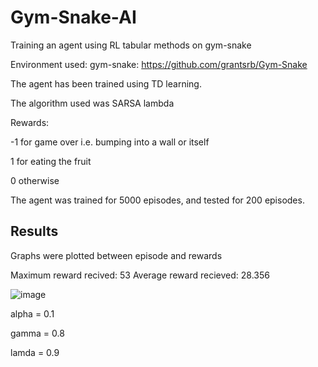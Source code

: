 # Gym-Snake-AI

Training an agent using RL tabular methods on gym-snake

Environment used: gym-snake: https://github.com/grantsrb/Gym-Snake

The agent has been trained using TD learning.

The algorithm used was SARSA lambda

Rewards:

-1 for game over i.e. bumping into a wall or itself

1 for eating the fruit

0 otherwise

The agent was trained for 5000 episodes, and tested for 200 episodes.

## Results

Graphs were plotted between episode and rewards

Maximum reward recived: 53
Average reward recieved: 28.356

![image](https://user-images.githubusercontent.com/88096518/136699180-639b4a14-1cd3-4cfd-a1b3-0e10c1b7c6ea.png)

alpha = 0.1

gamma = 0.8

lamda = 0.9



